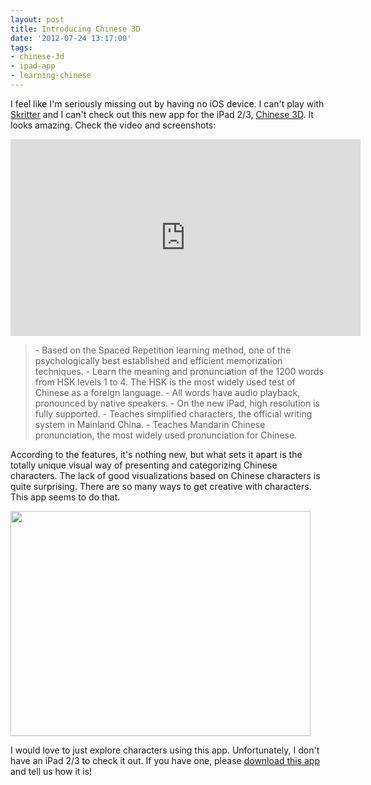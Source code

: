 ```yaml
---
layout: post
title: Introducing Chinese 3D
date: '2012-07-24 13:17:00'
tags:
- chinese-3d
- ipad-app
- learning-chinese
---
```


I feel like I'm seriously missing out by having no iOS device. I can't play with <a title="Skritter for iPhone launches" href="http://confusedlaowai.com/2012/06/skritter-iphone-launches/">Skritter</a> and I can't check out this new app for the iPad 2/3, <a href="http://itunes.apple.com/app/learn-chinese-in-3d/id543841434?mt=8">Chinese 3D</a>. It looks amazing. Check the video and screenshots:

<div align="center"><iframe width="560" height="315" src="http://www.youtube.com/embed/lvwkFSkngTk" frameborder="0" allowfullscreen></iframe></div>

<blockquote>- Based on the Spaced Repetition learning method, one of the psychologically best established and efficient memorization techniques.
- Learn the meaning and pronunciation of the 1200 words from HSK levels 1 to 4. The HSK is the most widely used test of Chinese as a foreign language.
- All words have audio playback, pronounced by native speakers.
- On the new iPad, high resolution is fully supported.
- Teaches simplified characters, the official writing system in Mainland China.
- Teaches Mandarin Chinese pronunciation, the most widely used pronunciation for Chinese.</blockquote>

According to the features, it's nothing new, but what sets it apart is the totally unique visual way of presenting and categorizing Chinese characters. The lack of good visualizations based on Chinese characters is quite surprising. There are so many ways to get creative with characters. This app seems to do that.

<a href="http://res.cloudinary.com/daxztt3th/image/upload/v1412837178/chinese3d_gfscps.jpg"><img src="http://res.cloudinary.com/daxztt3th/image/upload/v1412837178/chinese3d_gfscps.jpg" alt="" title="chinese3d" width="480" height="360" class="aligncenter size-full wp-image-1115" /></a>

I would love to just explore characters using this app. Unfortunately, I don't have an iPad 2/3 to check it out. If you have one, please <a href="http://itunes.apple.com/app/learn-chinese-in-3d/id543841434?mt=8">download this app</a> and tell us how it is!

